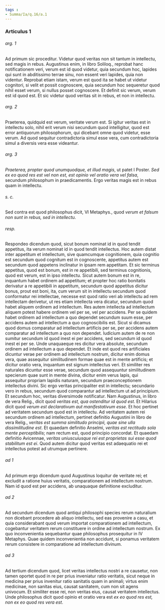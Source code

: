 ```yaml
---
tags : 
- Summa/Ia/q.16/a.1
---
```


### Articulus 1

###### arg. 1
Ad primum sic proceditur. Videtur quod veritas non sit tantum in intellectu, sed magis in rebus. Augustinus enim, in libro Soliloq., reprobat hanc notificationem veri, verum est id quod videtur, quia secundum hoc, lapides qui sunt in abditissimo terrae sinu, non essent veri lapides, quia non videntur. Reprobat etiam istam, verum est quod ita se habet ut videtur cognitori, si velit et possit cognoscere, quia secundum hoc sequeretur quod nihil esset verum, si nullus posset cognoscere. Et definit sic verum, verum est id quod est. Et sic videtur quod veritas sit in rebus, et non in intellectu.

###### arg. 2
Praeterea, quidquid est verum, veritate verum est. Si igitur veritas est in intellectu solo, nihil erit verum nisi secundum quod intelligitur, quod est error antiquorum philosophorum, qui dicebant omne quod videtur, esse verum. Ad quod sequitur contradictoria simul esse vera, cum contradictoria simul a diversis vera esse videantur.

###### arg. 3
*Praeterea, propter quod unumquodque, et illud magis*, ut patet I Poster. *Sed ex eo quod res est vel non est, est opinio vel oratio vera vel falsa*, secundum philosophum in praedicamentis. Ergo veritas magis est in rebus quam in intellectu.

###### s. c.
Sed contra est quod philosophus dicit, VI Metaphys., quod *verum et falsum non sunt in rebus, sed in intellectu*.

###### resp.
Respondeo dicendum quod, sicut bonum nominat id in quod tendit appetitus, ita verum nominat id in quod tendit intellectus. Hoc autem distat inter appetitum et intellectum, sive quamcumque cognitionem, quia cognitio est secundum quod cognitum est in cognoscente, appetitus autem est secundum quod appetens inclinatur in ipsam rem appetitam. Et sic terminus appetitus, quod est bonum, est in re appetibili, sed terminus cognitionis, quod est verum, est in ipso intellectu. Sicut autem bonum est in re, inquantum habet ordinem ad appetitum; et propter hoc ratio bonitatis derivatur a re appetibili in appetitum, secundum quod appetitus dicitur bonus, prout est boni, ita, cum verum sit in intellectu secundum quod conformatur rei intellectae, necesse est quod ratio veri ab intellectu ad rem intellectam derivetur, ut res etiam intellecta vera dicatur, secundum quod habet aliquem ordinem ad intellectum. Res autem intellecta ad intellectum aliquem potest habere ordinem vel per se, vel per accidens. Per se quidem habet ordinem ad intellectum a quo dependet secundum suum esse, per accidens autem ad intellectum a quo cognoscibilis est. Sicut si dicamus quod domus comparatur ad intellectum artificis per se, per accidens autem comparatur ad intellectum a quo non dependet. Iudicium autem de re non sumitur secundum id quod inest ei per accidens, sed secundum id quod inest ei per se. Unde unaquaeque res dicitur vera absolute, secundum ordinem ad intellectum a quo dependet. Et inde est quod res artificiales dicuntur verae per ordinem ad intellectum nostrum, dicitur enim domus vera, quae assequitur similitudinem formae quae est in mente artificis; et dicitur oratio vera, inquantum est signum intellectus veri. Et similiter res naturales dicuntur esse verae, secundum quod assequuntur similitudinem specierum quae sunt in mente divina, dicitur enim verus lapis, qui assequitur propriam lapidis naturam, secundum praeconceptionem intellectus divini. Sic ergo veritas principaliter est in intellectu; secundario vero in rebus, secundum quod comparantur ad intellectum ut ad principium. Et secundum hoc, veritas diversimode notificatur. Nam Augustinus, in libro de vera Relig., dicit quod *veritas est, qua ostenditur id quod est*. Et Hilarius dicit quod *verum est declarativum aut manifestativum esse*. Et hoc pertinet ad veritatem secundum quod est in intellectu. Ad veritatem autem rei secundum ordinem ad intellectum, pertinet definitio Augustini in libro de vera Relig., *veritas est summa similitudo principii, quae sine ulla dissimilitudine est*. Et quaedam definitio Anselmi, *veritas est rectitudo sola mente perceptibilis*; nam rectum est, quod principio concordat. Et quaedam definitio Avicennae, *veritas uniuscuiusque rei est proprietas sui esse quod stabilitum est ei*. Quod autem dicitur quod veritas est adaequatio rei et intellectus potest ad utrumque pertinere.

###### ad 1
Ad primum ergo dicendum quod Augustinus loquitur de veritate rei; et excludit a ratione huius veritatis, comparationem ad intellectum nostrum. Nam id quod est per accidens, ab unaquaque definitione excluditur.

###### ad 2
Ad secundum dicendum quod antiqui philosophi species rerum naturalium non dicebant procedere ab aliquo intellectu, sed eas provenire a casu, et quia considerabant quod verum importat comparationem ad intellectum, cogebantur veritatem rerum constituere in ordine ad intellectum nostrum. Ex quo inconvenientia sequebantur quae philosophus prosequitur in IV Metaphys. Quae quidem inconvenientia non accidunt, si ponamus veritatem rerum consistere in comparatione ad intellectum divinum.

###### ad 3
Ad tertium dicendum quod, licet veritas intellectus nostri a re causetur, non tamen oportet quod in re per prius inveniatur ratio veritatis, sicut neque in medicina per prius invenitur ratio sanitatis quam in animali; virtus enim medicinae, non sanitas eius, causat sanitatem, cum non sit agens univocum. Et similiter esse rei, non veritas eius, causat veritatem intellectus. Unde philosophus dicit quod opinio et oratio vera est *ex eo quod res est, non ex eo quod res vera est*.

